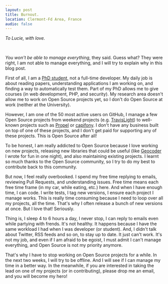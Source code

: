 ```yaml
---
layout: post
title: Burnout.
location: Clermont-Fd Area, France
audio: false
---
```


_To Lucie, with love._

<br>

_You won't be able to manage everything_, they said.
Guess what? They were right, I am not able to manage everything, and I will try
to explain why in this blog post.

First of all, I am a [PhD student](/2013-01-02-new-year-new-life-new-job.html),
not a full-time developer. My daily job is about reading papers, understanding
applications I am working on, and finding a way to automatically test them.
Part of my PhD allows me to give courses (in web development, PHP, and
security). My research area doesn't allow me to work on Open Source projects
yet, so I don't do Open Source at work (neither at the University).

However, I am one of the 50 most active users on GitHub, I manage a few Open
Source projects from weekend projects
(e.g. [TravisLight](https://github.com/willdurand/TravisLight)) to well-known
projects such as [Propel](https://github.com/propelorm/Propel) or
[capifony](https://github.com/everzet/capifony). I don't have any business
built on top of one of these projects, and I don't get paid for supporting any
of these projects. This is Open Source after all!

To be honest, I am really addicted to Open Source because I love working on new
projects, releasing new libraries that could be useful (like
[Geocoder](http://github.com/willdurand/Geocoder) I wrote for fun in one night),
and also maintaining existing projects. I learnt so much thanks to the Open
Source community, so I try to do my best to contribute back to this community.

But now, I feel really overbooked. I spend my free time replying to emails,
reviewing Pull Requests, and understanding issues. Free time means each free
time frame (in my car, while eating, etc.) here. And when I have enough time, I
can code. I write tests, I tag new versions, I ensure each project I manage
works. This is really time consuming because I need to loop over all my
projects, all the time. That's why I often release a bunch of new versions at
once. But I love that! Seriously.

Thing is, I sleep 4 to 6 hours a day, I never stop, I can reply to emails even
while partying with frends. It's not healthy. It happens because I have the same
workload I had when I was developer (or student). And, I didn't talk about
Twitter, RSS feeds and so on, to stay up to date. It just can't work. It's not
my job, and even if I am afraid to be egoist, I must admit I can't manage
everything, and Open Source is not my priority anymore.

That's why I have to stop working on Open Source projects for a while. In the
next two weeks, I will try to be offline. And I will see if I can manage my time
in a better way. In the meanwhile, if you are interested in taking the lead on
one of my projects (or in contributing), please drop me an email, and you will
become my hero!
